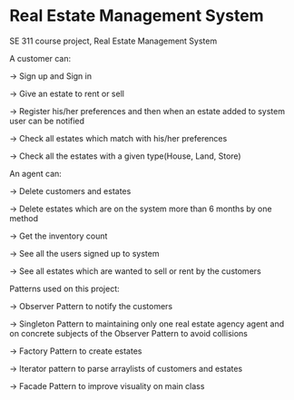# Real Estate Management System
SE 311 course project, Real Estate Management System

A customer can:

-> Sign up and Sign in

-> Give an estate to rent or sell

-> Register his/her preferences and then when an estate added to system user can be notified

-> Check all estates which match with his/her preferences

-> Check all the estates with a given type(House, Land, Store)


An agent can:

-> Delete customers and estates

-> Delete estates which are on the system more than 6 months by one method

-> Get the inventory count

-> See all the users signed up to system

-> See all estates which are wanted to sell or rent by the customers

                
Patterns used on this project:

-> Observer Pattern to notify the customers

-> Singleton Pattern to maintaining only one real estate agency agent and on concrete subjects of the Observer Pattern to avoid collisions

-> Factory Pattern to create estates

-> Iterator pattern to parse arraylists of customers and estates

-> Facade Pattern to improve visuality on main class
